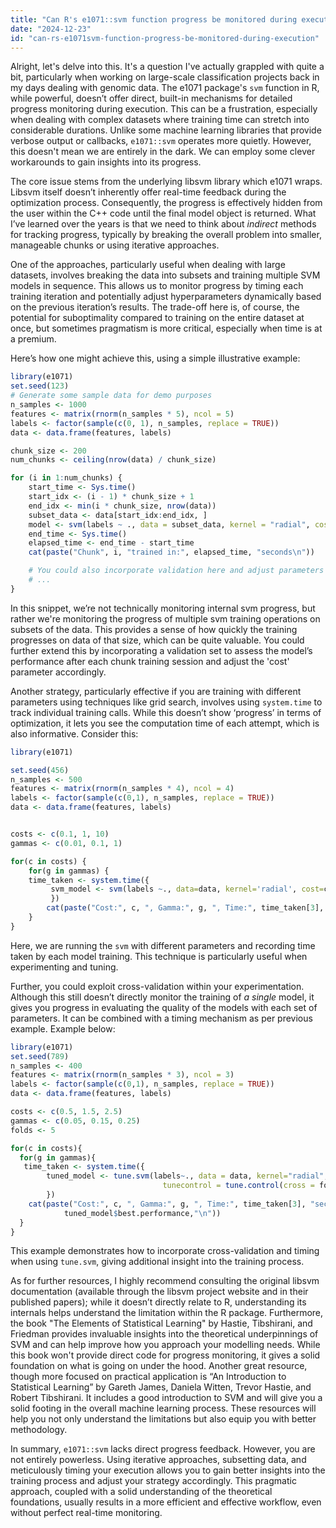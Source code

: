 ```yaml
---
title: "Can R's e1071::svm function progress be monitored during execution?"
date: "2024-12-23"
id: "can-rs-e1071svm-function-progress-be-monitored-during-execution"
---
```


Alright, let's delve into this. It's a question I've actually grappled with quite a bit, particularly when working on large-scale classification projects back in my days dealing with genomic data. The e1071 package's `svm` function in R, while powerful, doesn’t offer direct, built-in mechanisms for detailed progress monitoring during execution. This can be a frustration, especially when dealing with complex datasets where training time can stretch into considerable durations. Unlike some machine learning libraries that provide verbose output or callbacks, `e1071::svm` operates more quietly. However, this doesn't mean we are entirely in the dark. We can employ some clever workarounds to gain insights into its progress.

The core issue stems from the underlying libsvm library which e1071 wraps. Libsvm itself doesn’t inherently offer real-time feedback during the optimization process. Consequently, the progress is effectively hidden from the user within the C++ code until the final model object is returned. What I’ve learned over the years is that we need to think about *indirect* methods for tracking progress, typically by breaking the overall problem into smaller, manageable chunks or using iterative approaches.

One of the approaches, particularly useful when dealing with large datasets, involves breaking the data into subsets and training multiple SVM models in sequence. This allows us to monitor progress by timing each training iteration and potentially adjust hyperparameters dynamically based on the previous iteration’s results. The trade-off here is, of course, the potential for suboptimality compared to training on the entire dataset at once, but sometimes pragmatism is more critical, especially when time is at a premium.

Here’s how one might achieve this, using a simple illustrative example:

```R
library(e1071)
set.seed(123)
# Generate some sample data for demo purposes
n_samples <- 1000
features <- matrix(rnorm(n_samples * 5), ncol = 5)
labels <- factor(sample(c(0, 1), n_samples, replace = TRUE))
data <- data.frame(features, labels)

chunk_size <- 200
num_chunks <- ceiling(nrow(data) / chunk_size)

for (i in 1:num_chunks) {
    start_time <- Sys.time()
    start_idx <- (i - 1) * chunk_size + 1
    end_idx <- min(i * chunk_size, nrow(data))
    subset_data <- data[start_idx:end_idx, ]
    model <- svm(labels ~ ., data = subset_data, kernel = "radial", cost = 1)
    end_time <- Sys.time()
    elapsed_time <- end_time - start_time
    cat(paste("Chunk", i, "trained in:", elapsed_time, "seconds\n"))

    # You could also incorporate validation here and adjust parameters accordingly
    # ...
}
```

In this snippet, we’re not technically monitoring internal svm progress, but rather we're monitoring the progress of multiple svm training operations on subsets of the data. This provides a sense of how quickly the training progresses on data of that size, which can be quite valuable. You could further extend this by incorporating a validation set to assess the model’s performance after each chunk training session and adjust the 'cost' parameter accordingly.

Another strategy, particularly effective if you are training with different parameters using techniques like grid search, involves using `system.time` to track individual training calls. While this doesn’t show ‘progress’ in terms of optimization, it lets you see the computation time of each attempt, which is also informative. Consider this:

```R
library(e1071)

set.seed(456)
n_samples <- 500
features <- matrix(rnorm(n_samples * 4), ncol = 4)
labels <- factor(sample(c(0,1), n_samples, replace = TRUE))
data <- data.frame(features, labels)


costs <- c(0.1, 1, 10)
gammas <- c(0.01, 0.1, 1)

for(c in costs) {
    for(g in gammas) {
    time_taken <- system.time({
         svm_model <- svm(labels ~., data=data, kernel='radial', cost=c, gamma=g)
         })
        cat(paste("Cost:", c, ", Gamma:", g, ", Time:", time_taken[3], "seconds\n"))
    }
}

```

Here, we are running the `svm` with different parameters and recording time taken by each model training. This technique is particularly useful when experimenting and tuning.

Further, you could exploit cross-validation within your experimentation. Although this still doesn’t directly monitor the training of *a single* model, it gives you progress in evaluating the quality of the models with each set of parameters. It can be combined with a timing mechanism as per previous example. Example below:

```R
library(e1071)
set.seed(789)
n_samples <- 400
features <- matrix(rnorm(n_samples * 3), ncol = 3)
labels <- factor(sample(c(0,1), n_samples, replace = TRUE))
data <- data.frame(features, labels)

costs <- c(0.5, 1.5, 2.5)
gammas <- c(0.05, 0.15, 0.25)
folds <- 5

for(c in costs){
  for(g in gammas){
   time_taken <- system.time({
        tuned_model <- tune.svm(labels~., data = data, kernel="radial", cost=c, gamma=g,
                                  tunecontrol = tune.control(cross = folds))
        })
    cat(paste("Cost:", c, ", Gamma:", g, ", Time:", time_taken[3], "seconds, Performance:",
            tuned_model$best.performance,"\n"))
  }
}

```

This example demonstrates how to incorporate cross-validation and timing when using `tune.svm`, giving additional insight into the training process.

As for further resources, I highly recommend consulting the original libsvm documentation (available through the libsvm project website and in their published papers); while it doesn’t directly relate to R, understanding its internals helps understand the limitation within the R package. Furthermore, the book "The Elements of Statistical Learning" by Hastie, Tibshirani, and Friedman provides invaluable insights into the theoretical underpinnings of SVM and can help improve how you approach your modelling needs. While this book won't provide direct code for progress monitoring, it gives a solid foundation on what is going on under the hood. Another great resource, though more focused on practical application is “An Introduction to Statistical Learning” by Gareth James, Daniela Witten, Trevor Hastie, and Robert Tibshirani. It includes a good introduction to SVM and will give you a solid footing in the overall machine learning process. These resources will help you not only understand the limitations but also equip you with better methodology.

In summary, `e1071::svm` lacks direct progress feedback. However, you are not entirely powerless. Using iterative approaches, subsetting data, and meticulously timing your execution allows you to gain better insights into the training process and adjust your strategy accordingly. This pragmatic approach, coupled with a solid understanding of the theoretical foundations, usually results in a more efficient and effective workflow, even without perfect real-time monitoring.
